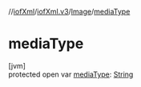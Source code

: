 //[iofXml](../../../index.md)/[iofXml.v3](../index.md)/[Image](index.md)/[mediaType](media-type.md)

# mediaType

[jvm]\
protected open var [mediaType](media-type.md): [String](https://docs.oracle.com/javase/8/docs/api/java/lang/String.html)
